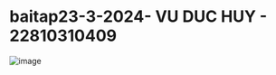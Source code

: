 # baitap23-3-2024- VU DUC HUY - 22810310409
![image](https://github.com/user-attachments/assets/aa487be5-d147-4538-bd42-997e3623664e)
